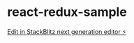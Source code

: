 # react-redux-sample

[Edit in StackBlitz next generation editor ⚡️](https://stackblitz.com/~/github.com/reshab24/react-redux-sample)